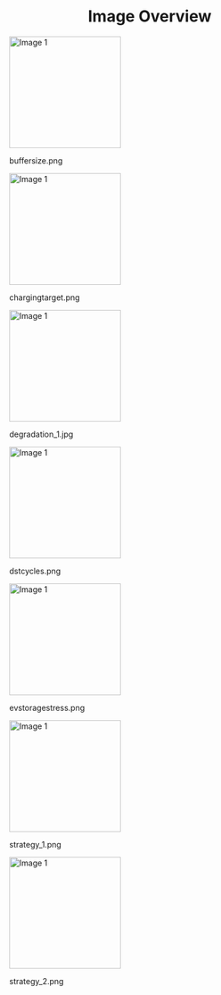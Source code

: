<h1 style ="text-align: center;"> Image Overview </h1>
<div>
<div style="width="20%">
<img src="https://media.evkx.net/multimedia/guides/protectingbattery/buffersize_xst.png" alt="Image 1" style="width: 200px;">
<p>buffersize.png</p>
</div>
<div style="width="20%">
<img src="https://media.evkx.net/multimedia/guides/protectingbattery/chargingtarget_xst.png" alt="Image 1" style="width: 200px;">
<p>chargingtarget.png</p>
</div>
<div style="width="20%">
<img src="https://media.evkx.net/multimedia/guides/protectingbattery/degradation_1_xst.jpg" alt="Image 1" style="width: 200px;">
<p>degradation_1.jpg</p>
</div>
<div style="width="20%">
<img src="https://media.evkx.net/multimedia/guides/protectingbattery/dstcycles_xst.png" alt="Image 1" style="width: 200px;">
<p>dstcycles.png</p>
</div>
<div style="width="20%">
<img src="https://media.evkx.net/multimedia/guides/protectingbattery/evstoragestress_xst.png" alt="Image 1" style="width: 200px;">
<p>evstoragestress.png</p>
</div>
<div style="width="20%">
<img src="https://media.evkx.net/multimedia/guides/protectingbattery/strategy_1_xst.png" alt="Image 1" style="width: 200px;">
<p>strategy_1.png</p>
</div>
<div style="width="20%">
<img src="https://media.evkx.net/multimedia/guides/protectingbattery/strategy_2_xst.png" alt="Image 1" style="width: 200px;">
<p>strategy_2.png</p>
</div>
</div>

